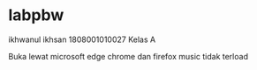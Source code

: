 # labpbw
ikhwanul ikhsan
1808001010027
Kelas A

Buka lewat microsoft edge
chrome dan firefox music tidak terload
